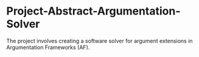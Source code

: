 # Project-Abstract-Argumentation-Solver
The project involves creating a software solver for argument extensions in Argumentation Frameworks (AF).
